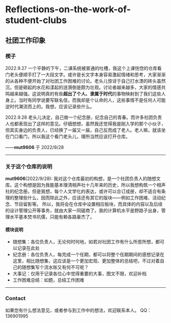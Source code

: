 # Reflections-on-the-work-of-student-clubs
## 社团工作印象

### 楔子

2022.9.27 一个平静的下午，二课系统被普通的吐槽，我这个上课恍惚的仓库看门老头便顺手打了一大段文字。或许是长文字本身容易激起情绪和思考，大家渐渐的从各种不便开始了对社团工作困难的讨论。老头儿惊讶于自己打水漂的砖头虽然沉，但是砸起的水花和漾起的涟漪倒是颇为壮观。讨论者越来越多，大家的情感共鸣越来越强。这说明真的有些**超出了个人、隶属于时代**的事物映射到了我们这些人身上。当时有同学说要写联名信，而我却是个认命的人，这些事情不是任何人可能逆时代潮流而上的。我想，应该记录些什么。

2022.9.28 老头儿决定，自己做一个纪念册，纪念自己的青春。而许多社团负责人也都表现出了这样的意见。仔细想想，虽然我还觉得我是刚入学的那个小伙子，但其实身边的负责人，已经换了一届又一届，自己反而成了老人。老人嘛，就该坐在门口看门，所以我这个看门老头儿，理所当然应该打开仓库。

——**mut9606** 于 2022/9/28

------
### 关于这个仓库的说明

**mut9606**(2022/9/28): 我对这个仓库最初的构想，是一个社团负责人的随想文库。这个构想是因为我能基本理清相声社十几年来的历史，所以我想构筑一个相声社的纪念册。但是我想，每个人文学化的表达，或许可以合订成册，却不适合有条理的整理些什么，因而除此之外，应该还有其它的版块——例如工作困难、活动纪念、节目留影等。
所以，我将会在仓库中设置相应板块，而具体的内容以及后续的设计管理公开等事务，就由大家一同磋商了。我的计算机水平是野路子出身，管理水平基本焚书坑儒，只能有赖各路豪杰了。

#### 模块说明
- 随想集：各位负责人，无论何时何地，如若对社团工作有什么所思所想，都可以记录在此处
- 纪念册：各位负责人，每完成一个任期，都可以将整个任期期间的感想记录在这里，相比随想集，这应该是一个更加宏观、更加整体的总结吧，不过对着自己的随想集写个流水账又有何不可呢？
- 大事记：仅用于记录各位心中觉得重要的大事，图文不限，欢迎补档
- 工作困难总结：如题，总结工作困难

------

### Contact
如果您有什么想法意见，或者参与到工作中的想法，欢迎联系本人。
QQ：136901995